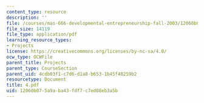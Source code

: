 ```yaml
---
content_type: resource
description: ''
file: /courses/mas-666-developmental-entrepreneurship-fall-2003/12060b075a9aba43fdf7c7ed08eb3a5b_4.pdf
file_size: 14119
file_type: application/pdf
learning_resource_types:
- Projects
license: https://creativecommons.org/licenses/by-nc-sa/4.0/
ocw_type: OCWFile
parent_title: Projects
parent_type: CourseSection
parent_uid: 4cdb03f1-c7d6-d1a8-b653-1b45f48259b2
resourcetype: Document
title: 4.pdf
uid: 12060b07-5a9a-ba43-fdf7-c7ed08eb3a5b
---
```

